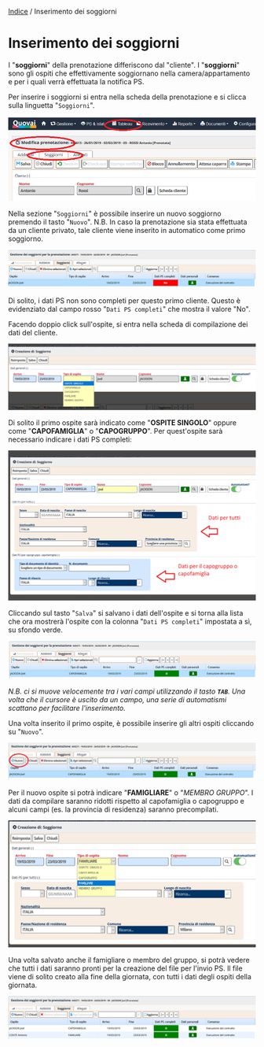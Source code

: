 
 [Indice](index.html) / Inserimento dei soggiorni

#  Inserimento dei soggiorni

I "**soggiorni**" della prenotazione differiscono dal "cliente". I "**soggiorni**" sono gli ospiti che effettivamente soggiornano nella camera/appartamento e per i quali verrà effettuata la notifica PS.

Per inserire i soggiorni si entra nella scheda della prenotazione e si clicca sulla linguetta "`Soggiorni`".

![](images/ps-alloggiati-istat-004.png)

Nella sezione "`Soggiorni`" è possibile inserire un nuovo soggiorno premendo il tasto "`Nuovo`". N.B. In caso la prenotazione sia stata effettuata da un cliente privato, tale cliente viene inserito in automatico come primo soggiorno.

![](images/soggiorni-001.png)

Di solito, i dati PS non sono completi per questo primo cliente. Questo è evidenziato dal campo rosso "`Dati PS completi`" che mostra il valore "No".

Facendo doppio click sull'ospite, si entra nella scheda di compilazione dei dati del cliente.

![](images/soggiorni-002.png)

Di solito il primo ospite sarà indicato come "**OSPITE SINGOLO**" oppure come "**CAPOFAMIGLIA**" o "**CAPOGRUPPO**". Per quest'ospite sarà necessario indicare i dati PS completi:

![](images/soggiorni-003.png)

Cliccando sul tasto "`Salva`" si salvano i dati dell'ospite e si torna alla lista che ora mostrerà l'ospite con la colonna "`Dati PS completi`" impostata a sì, su sfondo verde.

![](images/soggiorni-004.png)

*N.B. ci si muove velocemente tra i vari campi utilizzando il tasto **`TAB`**. Una volta che il cursore è uscito da un campo, una serie di automatismi scattano per facilitare l'inserimento.*

Una volta inserito il primo ospite, è possibile inserire gli altri ospiti cliccando su "`Nuovo`". 

![](images/soggiorni-005.png)

Per il nuovo ospite si potrà indicare "**FAMIGLIARE**" o "*MEMBRO GRUPPO*". I dati da compilare saranno ridotti rispetto al capofamiglia o capogruppo e alcuni campi (es. la provincia di residenza) saranno precompilati.

![](images/soggiorni-006.png)

Una volta salvato anche il famigliare o membro del gruppo, si potrà vedere che tutti i dati saranno pronti per la creazione del file per l'invio PS. Il file viene di solito creato alla fine della giornata, con tutti i dati degli ospiti della giornata.

![](images/soggiorni-007.png)





